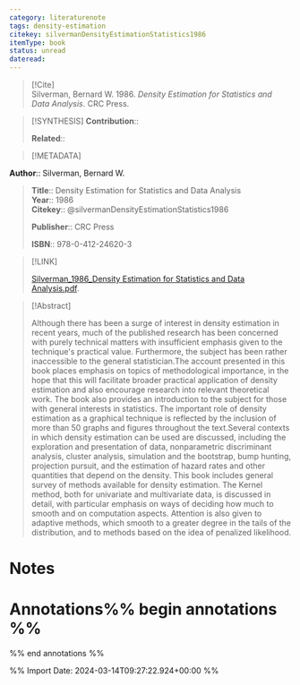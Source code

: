 ```yaml
---
category: literaturenote
tags: density-estimation
citekey: silvermanDensityEstimationStatistics1986
itemType: book
status: unread  
dateread:  
---
```


> [!Cite]  
> Silverman, Bernard W. 1986. _Density Estimation for Statistics and Data Analysis_. CRC Press.

> [!SYNTHESIS] 
>**Contribution**::
>
>**Related**:: 
>

> [!METADATA]  
>
**Author**:: Silverman, Bernard W.<br>
> **Title**:: Density Estimation for Statistics and Data Analysis    
> **Year**:: 1986     
> **Citekey**:: @silvermanDensityEstimationStatistics1986    
>    
>    
>     
>    
>**Publisher**:: CRC Press    
>     
>    
>    
>**ISBN**:: 978-0-412-24620-3

> [!LINK] 
>
> [Silverman_1986_Density Estimation for Statistics and Data Analysis.pdf](file:///Users/steven/Library/CloudStorage/GoogleDrive-steven.golovkine@ul.ie/My%20Drive/bibliography/CRC%20Press/1986/Silverman_1986_Density%20Estimation%20for%20Statistics%20and%20Data%20Analysis.pdf).

>[!Abstract]
>
>Although there has been a surge of interest in density estimation in recent years, much of the published research has been concerned with purely technical matters with insufficient emphasis given to the technique's practical value. Furthermore, the subject has been rather inaccessible to the general statistician.The account presented in this book places emphasis on topics of methodological importance, in the hope that this will facilitate broader practical application of density estimation and also encourage research into relevant theoretical work. The book also provides an introduction to the subject for those with general interests in statistics. The important role of density estimation as a graphical technique is reflected by the inclusion of more than 50 graphs and figures throughout the text.Several contexts in which density estimation can be used are discussed, including the exploration and presentation of data, nonparametric discriminant analysis, cluster analysis, simulation and the bootstrap, bump hunting, projection pursuit, and the estimation of hazard rates and other quantities that depend on the density. This book includes general survey of methods available for density estimation. The Kernel method, both for univariate and multivariate data, is discussed in detail, with particular emphasis on ways of deciding how much to smooth and on computation aspects. Attention is also given to adaptive methods, which smooth to a greater degree in the tails of the distribution, and to methods based on the idea of penalized likelihood.
>>


# Notes<br>
# Annotations%% begin annotations %%  
 
  
%% end annotations %%

%% Import Date: 2024-03-14T09:27:22.924+00:00 %%
